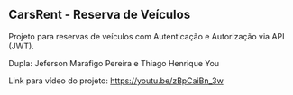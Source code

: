 ## CarsRent - Reserva de Veículos
Projeto para reservas de veículos com Autenticação e Autorização via API (JWT).

Dupla: Jeferson Marafigo Pereira e Thiago Henrique You

Link para vídeo do projeto: https://youtu.be/zBpCaiBn_3w